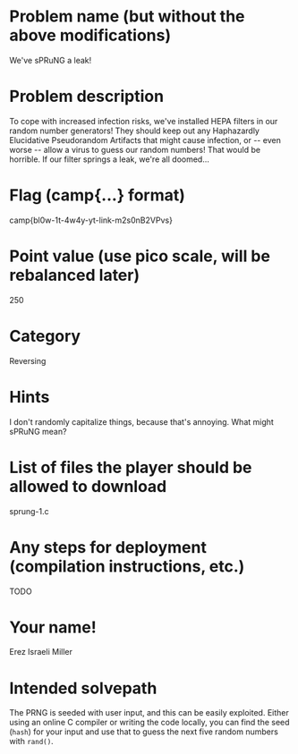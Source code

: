 # Problem name (but without the above modifications)
We've sPRuNG a leak!
# Problem description
To cope with increased infection risks, we've installed HEPA filters in our random number generators! 
They should keep out any Haphazardly Elucidative Pseudorandom Artifacts that might cause infection, or -- even worse -- allow a virus to guess our random numbers!
That would be horrible. If our filter springs a leak, we're all doomed...
# Flag (camp{...} format)
camp{bl0w-1t-4w4y-yt-link-m2s0nB2VPvs}
# Point value (use pico scale, will be rebalanced later)
250
# Category
Reversing
# Hints
I don't randomly capitalize things, because that's annoying. What might sPRuNG mean?
# List of files the player should be allowed to download
sprung-1.c
# Any steps for deployment (compilation instructions, etc.)
TODO
# Your name!
Erez Israeli Miller
# Intended solvepath
The PRNG is seeded with user input, and this can be easily exploited.
Either using an online C compiler or writing the code locally, you can find the seed (`hash`) for your input and use that to guess the next five random numbers with `rand()`.
